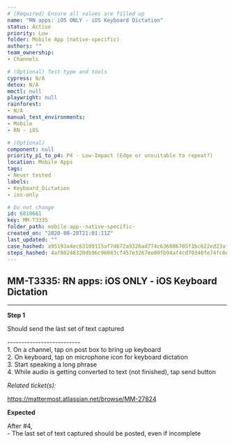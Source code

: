 ```yaml
---
# (Required) Ensure all values are filled up
name: "RN apps: iOS ONLY - iOS Keyboard Dictation"
status: Active
priority: Low
folder: Mobile App (native-specific)
authors: ""
team_ownership: 
- Channels

# (Optional) Test type and tools
cypress: N/A
detox: N/A
mmctl: null
playwright: null
rainforest: 
- N/A
manual_test_environments: 
- Mobile
- RN - iOS

# (Optional)
component: null
priority_p1_to_p4: P4 - Low-Impact (Edge or unsuitable to repeat?)
location: Mobile Apps
tags: 
- Never tested
labels: 
- Keyboard_Dictation
- ios-only

# Do not change
id: 6810661
key: MM-T3335
folder_path: mobile-app--native-specific-
created_on: "2020-08-28T21:01:11Z"
last_updated: ""
case_hashed: a95193a4ec63109115af7d672a9326ad774c636086705f1bc622ed23afe2b5b031cff4056bf1093894cb2513db87098a
steps_hashed: 4af80248320db96c96083cf457e3267ee00fb94af4cd70348fe74fc6e02fb3367cfb183f3af8bd9c9211f23274079429
---
```


## MM-T3335: RN apps: iOS ONLY - iOS Keyboard Dictation

---

**Step 1**

Should send the last set of text captured

\--------------------------\
1\. On a channel, tap on post box to bring up keyboard\
2\. On keyboard, tap on microphone icon for keyboard dictation\
3\. Start speaking a long phrase\
4\. While audio is getting converted to text (not finished), tap send button

_Related ticket(s):_

[](https://mattermost.atlassian.net/browse/MM-27824) <https://mattermost.atlassian.net/browse/MM-27824>

**Expected**

After #4,\
\- The last set of text captured should be posted, even if incomplete
